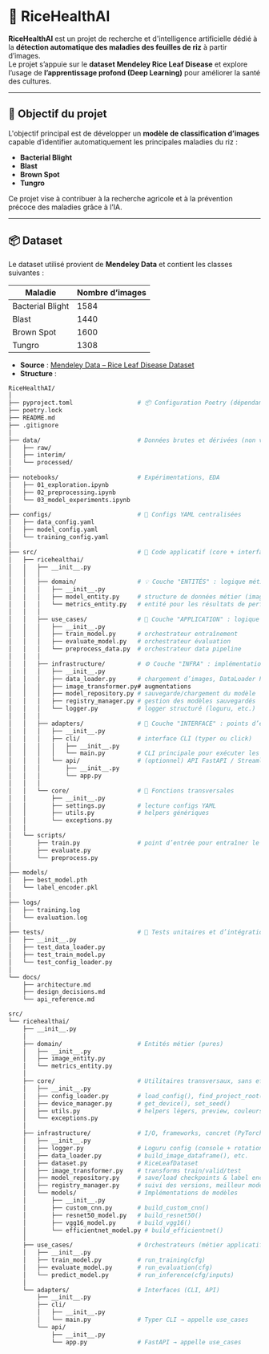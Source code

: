 # 🌾 RiceHealthAI

**RiceHealthAI** est un projet de recherche et d'intelligence artificielle dédié à la **détection automatique des maladies des feuilles de riz** à partir d’images.  
Le projet s’appuie sur le **dataset Mendeley Rice Leaf Disease** et explore l’usage de **l’apprentissage profond (Deep Learning)** pour améliorer la santé des cultures.

---

## 🧠 Objectif du projet

L'objectif principal est de développer un **modèle de classification d’images** capable d’identifier automatiquement les principales maladies du riz :

- **Bacterial Blight**
- **Blast**
- **Brown Spot**
- **Tungro**

Ce projet vise à contribuer à la recherche agricole et à la prévention précoce des maladies grâce à l’IA.

---

## 📦 Dataset

Le dataset utilisé provient de **Mendeley Data** et contient les classes suivantes :

| Maladie | Nombre d’images |
|----------|-----------------|
| Bacterial Blight | 1584 |
| Blast | 1440 |
| Brown Spot | 1600 |
| Tungro | 1308 |

- **Source** : [Mendeley Data – Rice Leaf Disease Dataset](https://data.mendeley.com/)  
- **Structure** :  
```bash
RiceHealthAI/
│
├── pyproject.toml                  # 📦 Configuration Poetry (dépendances, scripts, etc.)
├── poetry.lock
├── README.md
├── .gitignore
│
├── data/                           # Données brutes et dérivées (non versionnées)
│   ├── raw/
│   ├── interim/
│   └── processed/
│
├── notebooks/                      # Expérimentations, EDA
│   ├── 01_exploration.ipynb
│   ├── 02_preprocessing.ipynb
│   └── 03_model_experiments.ipynb
│
├── configs/                        # 🧩 Configs YAML centralisées
│   ├── data_config.yaml
│   ├── model_config.yaml
│   └── training_config.yaml
│
├── src/                            # 🧠 Code applicatif (core + interfaces)
│   ├── ricehealthai/
│   │   ├── __init__.py
│   │   │
│   │   ├── domain/                 # 💡 Couche "ENTITÉS" : logique métier pure
│   │   │   ├── __init__.py
│   │   │   ├── model_entity.py     # structure de données métier (image, label)
│   │   │   └── metrics_entity.py   # entité pour les résultats de performance
│   │   │
│   │   ├── use_cases/              # 🚀 Couche "APPLICATION" : logique de cas d’usage
│   │   │   ├── __init__.py
│   │   │   ├── train_model.py      # orchestrateur entraînement
│   │   │   ├── evaluate_model.py   # orchestrateur évaluation
│   │   │   └── preprocess_data.py  # orchestrateur data pipeline
│   │   │
│   │   ├── infrastructure/         # ⚙️ Couche "INFRA" : implémentations concrètes
│   │   │   ├── __init__.py
│   │   │   ├── data_loader.py      # chargement d’images, DataLoader PyTorch
│   │   │   ├── image_transformer.py# augmentations
│   │   │   ├── model_repository.py # sauvegarde/chargement du modèle
│   │   │   ├── registry_manager.py # gestion des modèles sauvegardés
│   │   │   └── logger.py           # logger structuré (loguru, etc.)
│   │   │
│   │   ├── adapters/               # 🔌 Couche "INTERFACE" : points d’entrée/sortie
│   │   │   ├── __init__.py
│   │   │   ├── cli/                # interface CLI (typer ou click)
│   │   │   │   ├── __init__.py
│   │   │   │   └── main.py         # CLI principale pour exécuter les cas d’usage
│   │   │   └── api/                # (optionnel) API FastAPI / Streamlit
│   │   │       ├── __init__.py
│   │   │       └── app.py
│   │   │
│   │   └── core/                   # 🔬 Fonctions transversales
│   │       ├── __init__.py
│   │       ├── settings.py         # lecture configs YAML
│   │       ├── utils.py            # helpers génériques
│   │       └── exceptions.py
│   │
│   └── scripts/
│       ├── train.py                # point d’entrée pour entraîner le modèle
│       ├── evaluate.py
│       └── preprocess.py
│
├── models/
│   ├── best_model.pth
│   └── label_encoder.pkl
│
├── logs/
│   ├── training.log
│   └── evaluation.log
│
├── tests/                          # 🧪 Tests unitaires et d’intégration
│   ├── __init__.py
│   ├── test_data_loader.py
│   ├── test_train_model.py
│   └── test_config_loader.py
│
└── docs/
    ├── architecture.md
    ├── design_decisions.md
    └── api_reference.md
```



```bash
src/
└── ricehealthai/
    ├── __init__.py
    │
    ├── domain/                     # Entités métier (pures)
    │   ├── __init__.py
    │   ├── image_entity.py
    │   └── metrics_entity.py
    │
    ├── core/                       # Utilitaires transversaux, sans effets I/O
    │   ├── __init__.py
    │   ├── config_loader.py        # load_config(), find_project_root()
    │   ├── device_manager.py       # get_device(), set_seed()
    │   ├── utils.py                # helpers légers, preview, couleurs…
    │   └── exceptions.py
    │
    ├── infrastructure/             # I/O, frameworks, concret (PyTorch, FS, logs…)
    │   ├── __init__.py
    │   ├── logger.py               # Loguru config (console + rotation)
    │   ├── data_loader.py          # build_image_dataframe(), etc.
    │   ├── dataset.py              # RiceLeafDataset
    │   ├── image_transformer.py    # transforms train/valid/test
    │   ├── model_repository.py     # save/load checkpoints & label encoder
    │   ├── registry_manager.py     # suivi des versions, meilleur modèle
    │   └── models/                 # Implémentations de modèles
    │       ├── __init__.py
    │       ├── custom_cnn.py       # build_custom_cnn()
    │       ├── resnet50_model.py   # build_resnet50()
    │       ├── vgg16_model.py      # build_vgg16()
    │       └── efficientnet_model.py # build_efficientnet()
    │
    ├── use_cases/                  # Orchestrateurs (métier applicatif)
    │   ├── __init__.py
    │   ├── train_model.py          # run_training(cfg)
    │   ├── evaluate_model.py       # run_evaluation(cfg)
    │   └── predict_model.py        # run_inference(cfg/inputs)
    │
    └── adapters/                   # Interfaces (CLI, API)
        ├── __init__.py
        ├── cli/
        │   ├── __init__.py
        │   └── main.py             # Typer CLI → appelle use_cases
        └── api/
            ├── __init__.py
            └── app.py              # FastAPI → appelle use_cases
```
